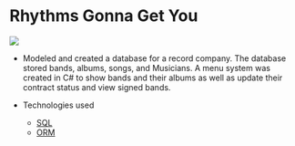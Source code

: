 # Rhythms Gonna Get You

![](http://g.recordit.co/XfU1ztaRDD.gif)

- Modeled and created a database for a record company. The database stored bands, albums, songs, and Musicians. A menu system was created in C# to show bands and their albums as well as update their contract status and view signed bands.

- Technologies used
  - [SQL](https://www.techopedia.com/definition/1245/structured-query-language-sql)
  - [ORM](https://hibernate.org/orm/what-is-an-orm/)
